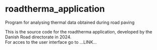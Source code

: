 # roadtherma_application
Program for analysing thermal data obtained during road paving

This is the source code for the roadtherma application, developed by the Danish Road directorate in 2024.  
For acces to the user interface go to ...LINK... 
